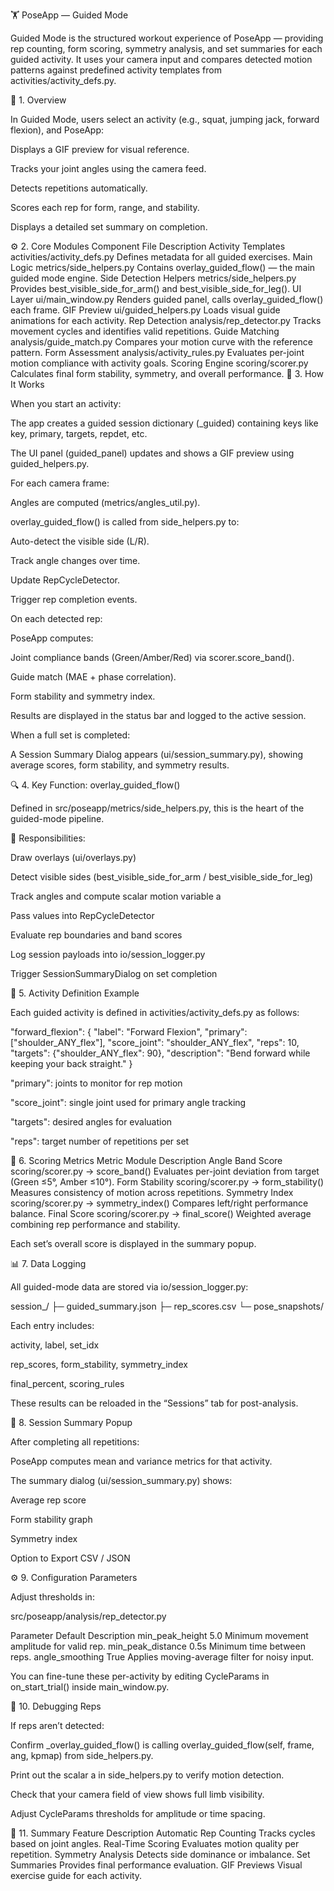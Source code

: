 🏋️ PoseApp — Guided Mode

Guided Mode is the structured workout experience of PoseApp — providing rep counting, form scoring, symmetry analysis, and set summaries for each guided activity.
It uses your camera input and compares detected motion patterns against predefined activity templates from activities/activity_defs.py.

🧩 1. Overview

In Guided Mode, users select an activity (e.g., squat, jumping jack, forward flexion), and PoseApp:

Displays a GIF preview for visual reference.

Tracks your joint angles using the camera feed.

Detects repetitions automatically.

Scores each rep for form, range, and stability.

Displays a detailed set summary on completion.

⚙️ 2. Core Modules
Component	File	Description
Activity Templates	activities/activity_defs.py	Defines metadata for all guided exercises.
Main Logic	metrics/side_helpers.py	Contains overlay_guided_flow() — the main guided mode engine.
Side Detection Helpers	metrics/side_helpers.py	Provides best_visible_side_for_arm() and best_visible_side_for_leg().
UI Layer	ui/main_window.py	Renders guided panel, calls overlay_guided_flow() each frame.
GIF Preview	ui/guided_helpers.py	Loads visual guide animations for each activity.
Rep Detection	analysis/rep_detector.py	Tracks movement cycles and identifies valid repetitions.
Guide Matching	analysis/guide_match.py	Compares your motion curve with the reference pattern.
Form Assessment	analysis/activity_rules.py	Evaluates per-joint motion compliance with activity goals.
Scoring Engine	scoring/scorer.py	Calculates final form stability, symmetry, and overall performance.
🧠 3. How It Works

When you start an activity:

The app creates a guided session dictionary (_guided) containing keys like key, primary, targets, repdet, etc.

The UI panel (guided_panel) updates and shows a GIF preview using guided_helpers.py.

For each camera frame:

Angles are computed (metrics/angles_util.py).

overlay_guided_flow() is called from side_helpers.py to:

Auto-detect the visible side (L/R).

Track angle changes over time.

Update RepCycleDetector.

Trigger rep completion events.

On each detected rep:

PoseApp computes:

Joint compliance bands (Green/Amber/Red) via scorer.score_band().

Guide match (MAE + phase correlation).

Form stability and symmetry index.

Results are displayed in the status bar and logged to the active session.

When a full set is completed:

A Session Summary Dialog appears (ui/session_summary.py),
showing average scores, form stability, and symmetry results.

🔍 4. Key Function: overlay_guided_flow()

Defined in src/poseapp/metrics/side_helpers.py,
this is the heart of the guided-mode pipeline.

🔧 Responsibilities:

Draw overlays (ui/overlays.py)

Detect visible sides (best_visible_side_for_arm / best_visible_side_for_leg)

Track angles and compute scalar motion variable a

Pass values into RepCycleDetector

Evaluate rep boundaries and band scores

Log session payloads into io/session_logger.py

Trigger SessionSummaryDialog on set completion

🧩 5. Activity Definition Example

Each guided activity is defined in activities/activity_defs.py as follows:

"forward_flexion": {
    "label": "Forward Flexion",
    "primary": ["shoulder_ANY_flex"],
    "score_joint": "shoulder_ANY_flex",
    "reps": 10,
    "targets": {"shoulder_ANY_flex": 90},
    "description": "Bend forward while keeping your back straight."
}


"primary": joints to monitor for rep motion

"score_joint": single joint used for primary angle tracking

"targets": desired angles for evaluation

"reps": target number of repetitions per set

🧮 6. Scoring Metrics
Metric	Module	Description
Angle Band Score	scoring/scorer.py → score_band()	Evaluates per-joint deviation from target (Green ≤5°, Amber ≤10°).
Form Stability	scoring/scorer.py → form_stability()	Measures consistency of motion across repetitions.
Symmetry Index	scoring/scorer.py → symmetry_index()	Compares left/right performance balance.
Final Score	scoring/scorer.py → final_score()	Weighted average combining rep performance and stability.

Each set’s overall score is displayed in the summary popup.

📊 7. Data Logging

All guided-mode data are stored via io/session_logger.py:

session_<timestamp>/
├─ guided_summary.json
├─ rep_scores.csv
└─ pose_snapshots/


Each entry includes:

activity, label, set_idx

rep_scores, form_stability, symmetry_index

final_percent, scoring_rules

These results can be reloaded in the “Sessions” tab for post-analysis.

🧩 8. Session Summary Popup

After completing all repetitions:

PoseApp computes mean and variance metrics for that activity.

The summary dialog (ui/session_summary.py) shows:

Average rep score

Form stability graph

Symmetry index

Option to Export CSV / JSON

⚙️ 9. Configuration Parameters

Adjust thresholds in:

src/poseapp/analysis/rep_detector.py

Parameter	Default	Description
min_peak_height	5.0	Minimum movement amplitude for valid rep.
min_peak_distance	0.5s	Minimum time between reps.
angle_smoothing	True	Applies moving-average filter for noisy input.

You can fine-tune these per-activity by editing CycleParams in on_start_trial() inside main_window.py.

🧰 10. Debugging Reps

If reps aren’t detected:

Confirm _overlay_guided_flow() is calling overlay_guided_flow(self, frame, ang, kpmap) from side_helpers.py.

Print out the scalar a in side_helpers.py to verify motion detection.

Check that your camera field of view shows full limb visibility.

Adjust CycleParams thresholds for amplitude or time spacing.

🎯 11. Summary
Feature	Description
Automatic Rep Counting	Tracks cycles based on joint angles.
Real-Time Scoring	Evaluates motion quality per repetition.
Symmetry Analysis	Detects side dominance or imbalance.
Set Summaries	Provides final performance evaluation.
GIF Previews	Visual exercise guide for each activity.